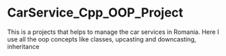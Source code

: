 # CarService_Cpp_OOP_Project
This is a projects that helps to manage the car services in Romania. Here I use all the oop concepts like classes, upcasting and downcasting, inheritance 
